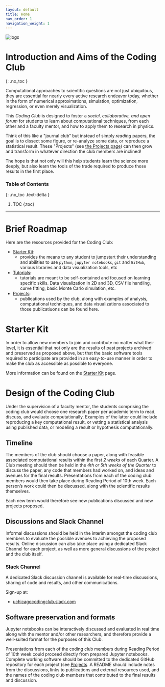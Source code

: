 ```yaml
---
layout: default
title: Home
nav_order: 1
navigation_weight: 1
---
```


![logo](https://d3qi0qp55mx5f5.cloudfront.net/shared-resources/i/template/uc_wordmark_hires.gif)

# Introduction and Aims of the Coding Club
{: .no_toc }

Computational approaches to scientific questions are not just ubiquitous, they are essential for nearly every active research endeavor today, whether in the form of numerical approximations, simulation, optimization, regression, or even merely visualization.

This *Coding Club* is designed to foster a *social, collaborative, and open forum* for students to learn about computational techniques,  from each other and a faculty mentor, and how to apply them to research in physics.

Think of this like a "journal club" but instead of simply _reading_ papers, the goal is to dissect some figure, or re-analyze some data, or reproduce a statistical result. These "Projects" (see [the Projects page](./Projects/README.md)) can then grow and transform in whatever direction the club members are inclined!

The hope is that not only will this help students learn the science more deeply, but also learn the tools of the trade required to produce those results in the first place.

### Table of Contents
{: .no_toc .text-delta }

1. TOC
{:toc}

---

# Brief Roadmap

Here are the resources provided for the Coding Club:

* [Starter Kit](./StarterKit/README.md): 
   * provides the means to any student to jumpstart their understanding and abilities to use `python`, `jupyter notebooks`, `git` and `GitHub`, various libraries and data visualization tools, etc
* [Tutorials](./Tutorials/README.md): 
   * tutorials are meant to be self-contained and focused on learning specific skills. Data visualization in 2D and 3D, CSV file handling, curve fitting, basic Monte Carlo simulation, etc.
* [Projects](./Projects/README.md): 
   * publications used by the club, along with examples of analysis, computational techniques, and data visualizations associated to those publicatiuons can be found here.

# Starter Kit

In order to allow new members to join and contribute no matter what their level, it is essential that not only are the results of past projects archived and preserved as proposed above, but that the basic software tools required to participate are provided in an easy-to-use manner in order to make the club as accessible as possible to everyone. 

More information can be found on the [Starter Kit](./StarterKit/README.md) page.

# Design of the Coding Club

Under the supervision of a faculty mentor, the students comprising the coding club would choose one research paper per academic term to read, discuss, and evaluate computationally. Examples of the latter could include reproducing a key computational result, or vetting a statistical analysis using published data, or modeling a result or hypothesis computationally. 

## Timeline

The members of the club should choose a paper, along with feasible associated computational results within the first *2 weeks* of each Quarter. A Club meeting should then be held in the *4th or 5th weeks of the Quarter* to discuss the paper, any code that members had worked on, and ideas and avenues for the final results. Presentations from each of the coding club members would then take place during Reading Period of 10th week. Each person’s work could then be discussed, along with the scientific results themselves.

Each new term would therefore see new publications discussed and new projects proposed. 

## Discussions and Slack Channel

Informal discussions should be held in the interim amongst the coding club members to evaluate the possible avenues to achieving the proposed results. Online discussion can also take place using a dedicated Slack Channel for each project, as well as more general discussions of the project and the club itself. 

### Slack Channel

A dedicated Slack discussion channel is available for real-time discussions, sharing of code and results, and other communications.

Sign-up at:
- [uchicagocodingclub.slack.com](https://uchicagocodingclub.slack.com)


## Software preservation and formats

Jupyter notebooks can be interactively discussed and evaluated in real time along with the mentor and/or other researchers, and therefore provide a well-suited format for the purposes of this Club.

Presentations from each of the coding club members during Reading Period of 10th week could proceed directly from prepared Jupyter notebooks. Complete working software should be committed to the dedicated GitHub repository for each project (see [Projects](./Projects/README.md). A README should include notes from the discussions, links to publications and external resources used, and the names of the coding club members that contributed to the final results and discussion.

